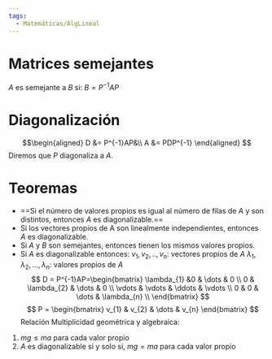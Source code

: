 ```yaml
---
tags:
  - Matemáticas/AlgLineal
---
```


# Matrices semejantes
$A$ es semejante a $B$ si: $B = P^{-1}AP$
# Diagonalización
$$\begin{aligned}
D &= P^{-1}AP&\\
A &= PDP^{-1}
\end{aligned}
$$Diremos que $P$ diagonaliza a $A$.
# Teoremas
- ==Si el número de valores propios es igual al número de filas de $A$ y son distintos, entonces $A$ es diagonalizable.==
- Si los vectores propios de A son linealmente independientes, entonces $A$ es diagonalizable.
- Si $A$ y $B$ son semejantes, entonces tienen los mismos valores propios.
- Si $A$ es diagonalizable entonces:
  $v_{1},v_{2},..,v_{n}$: vectores propios de $A$
  $\lambda_{1},\lambda_{2},\dots ,\lambda_{n}$: valores propios de $A$
  $$
  D = P^{-1}AP=\begin{bmatrix}
\lambda_{1} &0 & \dots & 0 \\
0 & \lambda_{2} & \dots & 0 \\
\vdots & \vdots & \ddots & \vdots \\
0 & 0 & \dots &  \lambda_{n} \\
\end{bmatrix}
  $$
  $$
  P = \begin{bmatrix}
v_{1} & v_{2} & \dots & v_{n}
\end{bmatrix}
  $$
Relación Multiplicidad geométrica y algebraica:
1. $mg \leq ma$ para cada valor propio
2. $A$ es diagonalizable si y solo sí, $mg=ma$ para cada valor propio